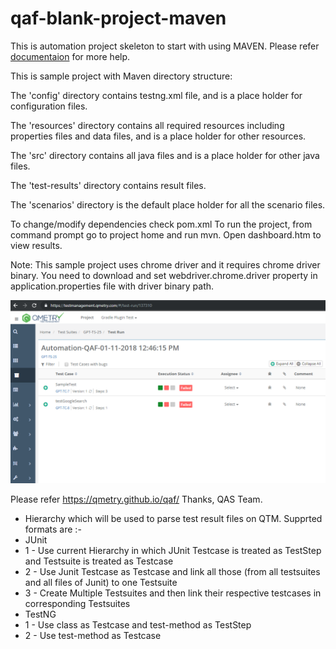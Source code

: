 # qaf-blank-project-maven

This is automation project skeleton to start with using MAVEN. Please refer [documentaion](https://qmetry.github.io/qaf/) for more help.


This is sample project with Maven directory structure:
 
The 'config' directory contains testng.xml file, and is a place holder for configuration files.

The 'resources' directory contains all required resources including properties files and data files, and is a place holder for other resources.

The 'src' directory contains all java files and is a place holder for other java files.

The 'test-results' directory contains result files.

The 'scenarios' directory is the default place holder for all the scenario files. 


To change/modify dependencies check pom.xml
To run the project, from command prompt go to project home and run mvn. Open dashboard.htm to view results.

Note: This sample project uses chrome driver and it requires chrome driver binary.
You need to download and set webdriver.chrome.driver property in application.properties file with driver binary path.

![Test Results](qtm-result.png?raw=true "Title")

Please refer https://qmetry.github.io/qaf/ 
Thanks,
QAS Team.

* Hierarchy which will be used to parse test result files on QTM. Supprted formats are :-
 * JUnit 
  * 1 - Use current Hierarchy in which JUnit Testcase is treated as TestStep and Testsuite is treated as Testcase
  * 2 - Use Junit Testcase as Testcase and link all those (from all testsuites and all files of Junit) to one Testsuite
  * 3 - Create Multiple Testsuites and then link their respective testcases in corresponding Testsuites
 * TestNG
  * 1 - Use class as Testcase and test-method as TestStep
  * 2 - Use test-method as Testcase
